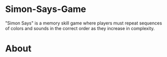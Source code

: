 # Simon-Says-Game

"Simon Says" is a memory skill game where players must repeat sequences of colors and sounds in the correct order as they increase in complexity.
# About